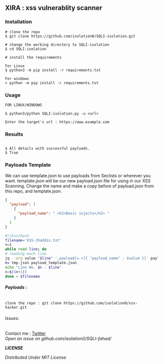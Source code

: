 ## XIRA : xss vulnerablity scanner 


### Installation

```console
# clone the repo
$ git clone https://github.com/isolation0/SQLI-isolation.git

# change the working directory to SQLI-isolation
$ cd SQLI-isolation

# install the requirements
 
For Linux
$ python3 -m pip install -r requirements.txt

For windows
> python -m pip install -r requirements.txt
```

### Usage

```console
FOR LINUX/WINDOWS

$ python3/python SQLI-isolation.py -u <url>

Enter the target's url : https://www.example.com
```


### Results

```console

$ All details with successful payloads.
$ True
```


### Payloads Template
We can use template.json to use payloads from Seclists or wherever you want. template.json will be our new payload.json file for using in our XSS Scanning. Change the name and make a copy before of payload.json from this repo, and template.json.
```json
{
  "payload": [
    {
      "payload_name": " <h2>Basic injects</h2> "
    }
  ]
}
```
```bash
#!/bin/bash
filename='XSS-Jhaddix.txt'
n=1
while read line; do
# reading each line
jq --arg value "$line" '.payload|=.+[{ "payload_name" : $value }]' payload_template.json >tmp.json
mv tmp.json payload_template.json
echo "Line No. $n : $line"
n=$((n+1))
done < $filename
```

##### Payloads :

```console

clone the repo : git clone https://github.com/isolation0/xss-hacker.git

```
###### Issues:
Contact me : <a href= "https://twitter.com/iuexb?s=21">Twitter</a>
<br />
*Open an issue on github.com/isolation0/SQLI-fahad/*

**LICENSE**

*Distributed Under MIT License*
           

